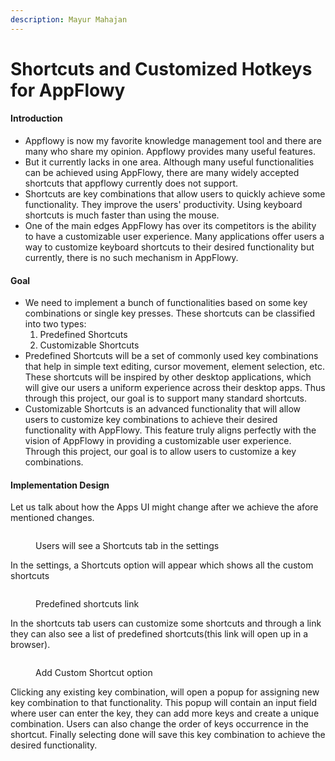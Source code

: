 ```yaml
---
description: Mayur Mahajan
---
```


# Shortcuts and Customized Hotkeys for AppFlowy

#### Introduction

* Appflowy is now my favorite knowledge management tool and there are many who share my opinion. Appflowy provides many useful features.&#x20;
* But it currently lacks in one area. Although many useful functionalities can be achieved using AppFlowy, there are many widely accepted shortcuts that appflowy currently does not support.&#x20;
* Shortcuts are key combinations that allow users to quickly achieve some functionality. They improve the users' productivity. Using keyboard shortcuts is much faster than using the mouse.&#x20;
* One of the main edges AppFlowy has over its competitors is the ability to have a customizable user experience. Many applications offer users a way to customize keyboard shortcuts to their desired functionality but currently, there is no such mechanism in AppFlowy.

#### Goal

* We need to implement a bunch of functionalities based on some key combinations or single key presses. These shortcuts can be classified into two types:&#x20;
  1. Predefined Shortcuts
  2. Customizable Shortcuts
* Predefined Shortcuts will be a set of commonly used key combinations that help in simple text editing, cursor movement, element selection, etc. These shortcuts will be inspired by other desktop applications, which will give our users a uniform experience across their desktop apps. Thus through this project, our goal is to support many standard shortcuts.
* Customizable Shortcuts is an advanced functionality that will allow users to customize key combinations to achieve their desired functionality with AppFlowy. This feature truly aligns perfectly with the vision of AppFlowy in providing a customizable user experience. Through this project, our goal is to allow users to customize a key combinations.

#### Implementation Design

Let us talk about how the Apps UI might change after we achieve the afore mentioned changes.

<figure><img src="https://lh6.googleusercontent.com/8acgPnXfRtgOEeOCKFoF-zVhunHsHCkZL8ZQhd1QyZYtSPzaXu4mhveVTtZ5u-Gjs_Xd2t_jBMRdko-8SXKaVWD8dIYKTLxQwd897KHaP7CzQWtCBF2KlVweMD9jnUohIUyBO-wYNruzfWSaOB4as9E5rClQKH2yv-znB5M97OlN4mQ2ixk2I0pMndU_rg" alt=""><figcaption><p>Users will see a Shortcuts tab in the settings</p></figcaption></figure>

In the settings, a Shortcuts option will appear which shows all the custom shortcuts

<figure><img src="https://lh4.googleusercontent.com/c31poLrKyi3f0emX_57-EDbL0m1thuJMJLJ0lYrae_9WoN5pUcbY-H_y4H75SLhwMBCq7DtpVQay89mzNm_GTdukK58YZNA3mXyA5BmQ761_lDRqdOMFgW1lGFHMzdwp2stvWedbZRqjgNrXoC5JUgZ6jWBwSgGubzHqy6fG2tup_xfcufAzYjcwW9IIOQ" alt=""><figcaption><p>Predefined shortcuts link</p></figcaption></figure>

In the shortcuts tab users can customize some shortcuts and through a link they can also see a list of predefined shortcuts(this link will open up in a browser).

<figure><img src="https://lh3.googleusercontent.com/BSFBD_ZPa2X4gP7hwCMs2jwxHorr9BiwmtoKaeI5BS4tG4ThHFth2MJI8UJdeRmjhlbDiBaE4HIRW4r8q32dU6TybllCFUf42yqh4jS2kNxtoHflsIn6YyDt5Wj5vY4t5uebTie-DbbwxFaCPBcoa8rNjSdY2uO16i9_m5imdhQmWzm8hV0V0XNEuFsj5g" alt=""><figcaption><p>Add Custom Shortcut option</p></figcaption></figure>

Clicking any existing key combination, will open a popup for assigning new key combination to that functionality. This popup will contain an input field where user can enter the key, they can add more keys and create a unique combination. Users can also change the order of keys occurrence in the shortcut. Finally selecting done will save this key combination to achieve the desired functionality.

